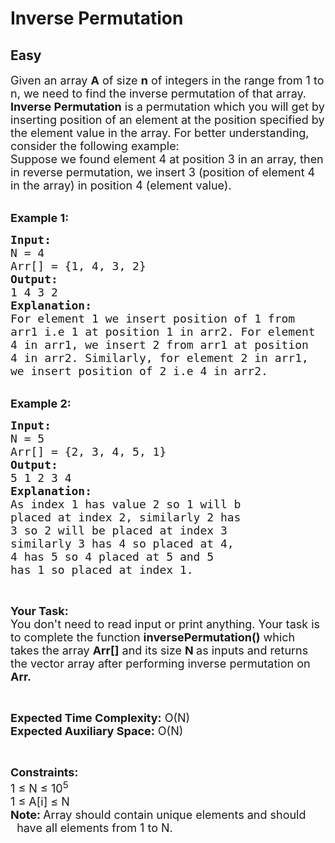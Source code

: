 # Inverse Permutation
## Easy
<div class="problem-statement">
                <p></p><p><span style="font-size:18px">Given an array <strong>A</strong> of size <strong>n</strong> of integers in the range from 1 to n, we need to find the inverse permutation of that array.<br>
<strong>Inverse Permutation</strong>&nbsp;is a permutation which you will get by inserting position of an element at the position specified by the element value in the array. For better understanding, consider the following example:<br>
Suppose we found element 4 at position 3 in an array, then in reverse permutation, we insert 3 (position of element 4 in the array) in position 4 (element value).</span><br>
&nbsp;</p>

<p><span style="font-size:18px"><strong>Example 1:</strong></span></p>

<pre><span style="font-size:18px"><strong>Input:</strong>
N = 4
Arr[] = {1, 4, 3, 2}
<strong>Output:</strong>
1 4 3 2
<strong>Explanation:</strong>
For element 1 we insert position of 1 from
arr1 i.e 1 at position 1 in arr2. For element
4 in arr1, we insert 2 from arr1 at position
4 in arr2. Similarly, for element 2 in arr1,
we insert position of 2 i.e 4 in arr2.</span></pre>

<p><br>
<span style="font-size:18px"><strong>Example 2:</strong></span></p>

<pre><span style="font-size:18px"><strong>Input:</strong>
N = 5
Arr[] = {2, 3, 4, 5, 1}
<strong>Output:</strong>
5 1 2 3 4
<strong>Explanation:</strong>
As index 1 has value 2 so 1 will b 
placed at index 2, similarly 2 has
3 so 2 will be placed at index 3
similarly 3 has 4 so placed at 4,
4 has 5 so 4 placed at 5 and 5 
has 1 so placed at index 1. </span></pre>

<p>&nbsp;</p>

<p><span style="font-size:18px"><strong>Your Task:&nbsp;&nbsp;</strong><br>
You don't need to read input or print anything. Your task is to complete the function&nbsp;<strong>inversePermutation()</strong>&nbsp;which takes the array <strong>Arr[]</strong> and its size <strong>N </strong>as inputs and returns the vector array after performing inverse permutation on <strong>Arr.</strong></span></p>

<p>&nbsp;</p>

<p><span style="font-size:18px"><strong>Expected Time Complexity:</strong> O(N)<br>
<strong>Expected Auxiliary Space:</strong> O(N)</span></p>

<p>&nbsp;</p>

<p><span style="font-size:18px"><strong>Constraints:</strong><br>
1 ≤ N ≤ 10<sup>5</sup><br>
1 ≤ A[i] ≤ N<br>
<strong>Note: </strong>Array should contain unique elements and should<br>
&nbsp; have all elements from 1 to N. </span></p>
 <p></p>
            </div>